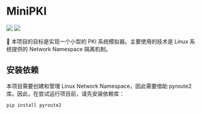 # MiniPKI
[![](https://img.shields.io/badge/Author-Xu.Cao-lightgreen)](https://github.com/SteveCurcy) ![](https://img.shields.io/badge/Version-0.2.2-yellow)

🎯 本项目的目标是实现一个小型的 PKI 系统模拟器。主要使用的技术是 Linux 系统提供的 Network Namespace 隔离机制。

## 安装依赖

本项目需要创建和管理 Linux Network Namespace，因此需要借助 pyroute2 库。因此，在尝试运行项目前，请先安装依赖库：

```shell
pip install pyroute2
```